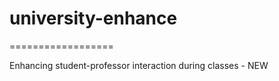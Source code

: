 <h1>university-enhance</h1>
==================

Enhancing student-professor interaction during classes - NEW
